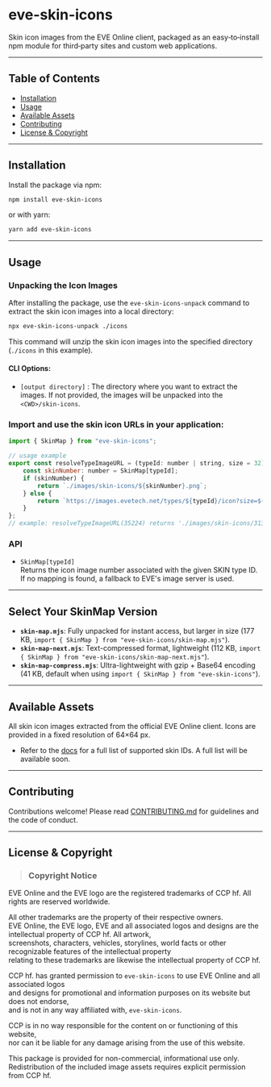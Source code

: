 # eve-skin-icons

Skin icon images from the EVE Online client, packaged as an easy‑to‑install npm module for third‑party sites and custom web applications.

---

## Table of Contents

- [Installation](#installation)
- [Usage](#usage)
- [Available Assets](#available-assets)
- [Contributing](#contributing)
- [License & Copyright](#license--copyright)

---

## Installation

Install the package via npm:

```bash
npm install eve-skin-icons
```

or with yarn:

```bash
yarn add eve-skin-icons
```

---

## Usage

### Unpacking the Icon Images

After installing the package, use the `eve-skin-icons-unpack` command to extract the skin icon images into a local directory:

```bash
npx eve-skin-icons-unpack ./icons
```

This command will unzip the skin icon images into the specified directory (`./icons` in this example).

#### CLI Options:
- `[output directory]` : The directory where you want to extract the images. If not provided, the images will be unpacked into the `<CWD>/skin-icons`.



### Import and use the skin icon URLs in your application:

```js
import { SkinMap } from "eve-skin-icons";

// usage example
export const resolveTypeImageURL = (typeId: number | string, size = 32) => {
    const skinNumber: number = SkinMap[typeId];
    if (skinNumber) {
        return `./images/skin-icons/${skinNumber}.png`;
    } else {
        return `https://images.evetech.net/types/${typeId}/icon?size=${size}`;
    }
};
// example: resolveTypeImageURL(35224) returns './images/skin-icons/3130.png'
```

### API

- `SkinMap[typeId]`\
  Returns the icon image number associated with the given SKIN type ID.  
  If no mapping is found, a fallback to EVE's image server is used.

---

## Select Your SkinMap Version

- **`skin-map.mjs`**: Fully unpacked for instant access, but larger in size (177 KB, `import { SkinMap } from "eve-skin-icons/skin-map.mjs"`).  
- **`skin-map-next.mjs`**: Text-compressed format, lightweight (112 KB, `import { SkinMap } from "eve-skin-icons/skin-map-next.mjs"`).  
- **`skin-map-compress.mjs`**: Ultra-lightweight with gzip + Base64 encoding (41 KB, default when using `import { SkinMap } from "eve-skin-icons"`).

---

## Available Assets

All skin icon images extracted from the official EVE Online client. Icons are provided in a fixed resolution of 64×64 px.

  + Refer to the [docs](./docs) for a full list of supported skin IDs. A full list will be available soon.

---

## Contributing

Contributions welcome! Please read [CONTRIBUTING.md](./CONTRIBUTING.md) for guidelines and the code of conduct.

---

## License & Copyright

> ### Copyright Notice  
EVE Online and the EVE logo are the registered trademarks of CCP hf. All rights are reserved worldwide.  
 
All other trademarks are the property of their respective owners.  
EVE Online, the EVE logo, EVE and all associated logos and designs are the intellectual property of CCP hf. All artwork,  
screenshots, characters, vehicles, storylines, world facts or other recognizable features of the intellectual property  
relating to these trademarks are likewise the intellectual property of CCP hf.  
 
CCP hf. has granted permission to `eve-skin-icons` to use EVE Online and all associated logos  
and designs for promotional and information purposes on its website but does not endorse,  
and is not in any way affiliated with, `eve-skin-icons`.  
 
CCP is in no way responsible for the content on or functioning of this website,  
nor can it be liable for any damage arising from the use of this website.

This package is provided for non-commercial, informational use only.  
Redistribution of the included image assets requires explicit permission from CCP hf.


